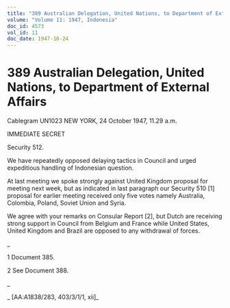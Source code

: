```yaml
---
title: "389 Australian Delegation, United Nations, to Department of External Affairs"
volume: "Volume 11: 1947, Indonesia"
doc_id: 4573
vol_id: 11
doc_date: 1947-10-24
---
```


# 389 Australian Delegation, United Nations, to Department of External Affairs

Cablegram UN1023 NEW YORK, 24 October 1947, 11.29 a.m.

IMMEDIATE SECRET

Security 512.

We have repeatedly opposed delaying tactics in Council and urged expeditious handling of Indonesian question.

At last meeting we spoke strongly against United Kingdom proposal for meeting next week, but as indicated in last paragraph our Security 510 [1] proposal for earlier meeting received only five votes namely Australia, Colombia, Poland, Soviet Union and Syria.

We agree with your remarks on Consular Report [2], but Dutch are receiving strong support in Council from Belgium and France while United States, United Kingdom and Brazil are opposed to any withdrawal of forces.

_

1 Document 385.

2 See Document 388.

_

_ [AA:A1838/283, 403/3/1/1, xii]_

